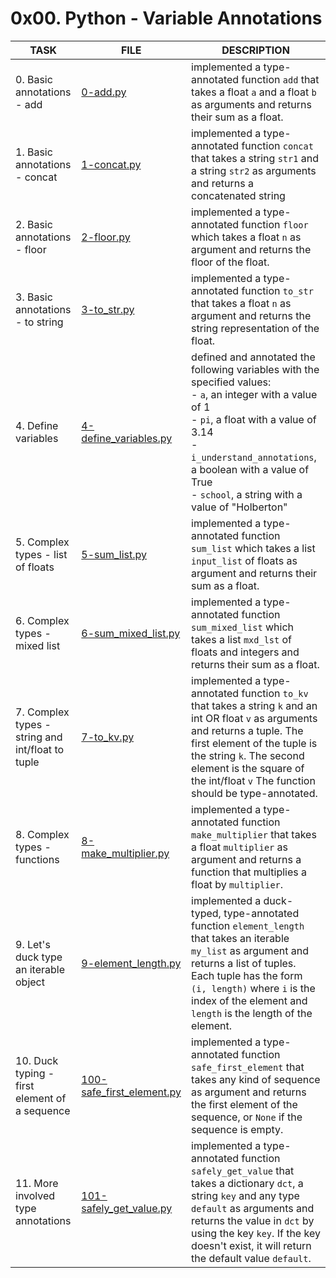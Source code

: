 # 0x00. Python - Variable Annotations

| TASK                                             | FILE                                                     | DESCRIPTION                                                                                                                                                                                                                                                                     |
| ------------------------------------------------ | -------------------------------------------------------- | ------------------------------------------------------------------------------------------------------------------------------------------------------------------------------------------------------------------------------------------------------------------------------- |
| 0. Basic annotations - add                       | [0-add.py](./0-add.py)                                   | implemented a type-annotated function `add` that takes a float `a` and a float `b` as arguments and returns their sum as a float.                                                                                                                                               |
| 1. Basic annotations - concat                    | [1-concat.py](./1-concat.py)                             | implemented a type-annotated function `concat` that takes a string `str1` and a string `str2` as arguments and returns a concatenated string                                                                                                                                    |
| 2. Basic annotations - floor                     | [2-floor.py](./2-floor.py)                               | implemented a type-annotated function `floor` which takes a float `n` as argument and returns the floor of the float.                                                                                                                                                           |
| 3. Basic annotations - to string                 | [3-to_str.py](./3-to_str.py)                             | implemented a type-annotated function `to_str` that takes a float `n` as argument and returns the string representation of the float.                                                                                                                                           |
| 4. Define variables                              | [4-define_variables.py](./4-define_variables.py)         | defined and annotated the following variables with the specified values:<br> - `a`, an integer with a value of 1<br> - `pi`, a float with a value of 3.14<br> - `i_understand_annotations`, a boolean with a value of True<br> - `school`, a string with a value of "Holberton" |
| 5. Complex types - list of floats                | [5-sum_list.py](./5-sum_list.py)                         | implemented a type-annotated function `sum_list` which takes a list `input_list` of floats as argument and returns their sum as a float.                                                                                                                                        |
| 6. Complex types - mixed list                    | [6-sum_mixed_list.py](./6-sum_mixed_list.py)             | implemented a type-annotated function `sum_mixed_list` which takes a list `mxd_lst` of floats and integers and returns their sum as a float.                                                                                                                                    |
| 7. Complex types - string and int/float to tuple | [7-to_kv.py](./7-to_kv.py)                               | implemented a type-annotated function `to_kv` that takes a string `k` and an int OR float `v` as arguments and returns a tuple. The first element of the tuple is the string `k`. The second element is the square of the int/float `v` The function should be type-annotated.  |
| 8. Complex types - functions                     | [8-make_multiplier.py](./8-make_multiplier.py)           | implemented a type-annotated function `make_multiplier` that takes a float `multiplier` as argument and returns a function that multiplies a float by `multiplier`.                                                                                                             |
| 9. Let's duck type an iterable object            | [9-element_length.py](./9-element_length.py)             | implemented a duck-typed, type-annotated function `element_length` that takes an iterable `my_list` as argument and returns a list of tuples. Each tuple has the form `(i, length)` where `i` is the index of the element and `length` is the length of the element.            |
| 10. Duck typing - first element of a sequence    | [100-safe_first_element.py](./100-safe_first_element.py) | implemented a type-annotated function `safe_first_element` that takes any kind of sequence as argument and returns the first element of the sequence, or `None` if the sequence is empty.                                                                                       |
| 11. More involved type annotations               | [101-safely_get_value.py](./101-safely_get_value.py)     | implemented a type-annotated function `safely_get_value` that takes a dictionary `dct`, a string `key` and any type `default` as arguments and returns the value in `dct` by using the key `key`. If the key doesn't exist, it will return the default value `default`.         |
